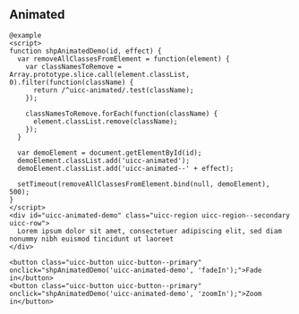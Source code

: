 ## Animated

    @example
    <script>
    function shpAnimatedDemo(id, effect) {
      var removeAllClassesFromElement = function(element) {
        var classNamesToRemove =  Array.prototype.slice.call(element.classList, 0).filter(function(className) {
          return /^uicc-animated/.test(className);
        });
        
        classNamesToRemove.forEach(function(className) {
          element.classList.remove(className);
        });
      }
    
      var demoElement = document.getElementById(id);
      demoElement.classList.add('uicc-animated');
      demoElement.classList.add('uicc-animated--' + effect);
      
      setTimeout(removeAllClassesFromElement.bind(null, demoElement), 500);
    }
    </script>
    <div id="uicc-animated-demo" class="uicc-region uicc-region--secondary uicc-row">
      Lorem ipsum dolor sit amet, consectetuer adipiscing elit, sed diam nonummy nibh euismod tincidunt ut laoreet
    </div>
    
    <button class="uicc-button uicc-button--primary" onclick="shpAnimatedDemo('uicc-animated-demo', 'fadeIn');">Fade in</button>
    <button class="uicc-button uicc-button--primary" onclick="shpAnimatedDemo('uicc-animated-demo', 'zoomIn');">Zoom in</button>
    
